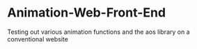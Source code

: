 # Animation-Web-Front-End
Testing out various animation functions and the aos library on a conventional website
